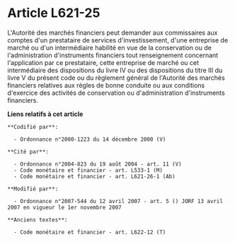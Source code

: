# Article L621-25

L'Autorité des marchés financiers peut demander aux commissaires aux comptes d'un prestataire de services d'investissement,
d'une entreprise de marché ou d'un intermédiaire habilité en vue de la conservation ou de l'administration d'instruments
financiers tout renseignement concernant l'application par ce prestataire, cette entreprise de marché ou cet intermédiaire
des dispositions du livre IV ou des dispositions du titre III du livre V du présent code ou du règlement général de
l'Autorité des marchés financiers relatives aux règles de bonne conduite ou aux conditions d'exercice des activités de
conservation ou d'administration d'instruments financiers.

**Liens relatifs à cet article**

	**Codifié par**:

	  - Ordonnance n°2000-1223 du 14 décembre 2000 (V)

	**Cité par**:

	  - Ordonnance n°2004-823 du 19 août 2004 - art. 11 (V)
	  - Code monétaire et financier - art. L533-1 (M)
	  - Code monétaire et financier - art. L621-26-1 (Ab)

	**Modifié par**:

	  - Ordonnance n°2007-544 du 12 avril 2007 - art. 5 () JORF 13 avril 2007 en vigueur le 1er novembre 2007

	**Anciens textes**:

	  - Code monétaire et financier - art. L622-12 (T)
